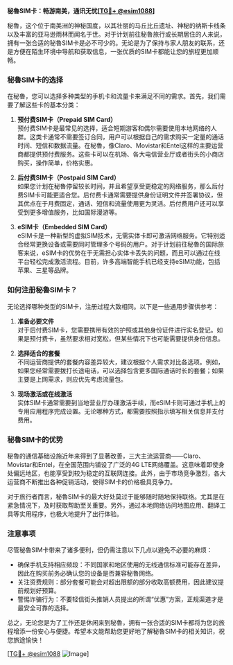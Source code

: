 **秘魯SIM卡：畅游南美，通讯无忧[[TG💪+ @esim1088](https://t.me/s/esim1088)]**

秘魯，这个位于南美洲的神秘国度，以其壮丽的马丘比丘遗址、神秘的纳斯卡线条以及丰富的亚马逊雨林而闻名于世。对于计划前往秘魯旅行或长期居住的人来说，拥有一张合适的秘魯SIM卡是必不可少的。无论是为了保持与家人朋友的联系，还是方便在陌生环境中导航和获取信息，一张优质的SIM卡都能让您的旅程更加顺畅。

### 秘魯SIM卡的选择

在秘魯，您可以选择多种类型的手机卡和流量卡来满足不同的需求。首先，我们需要了解这些卡的基本分类：

1. **预付费SIM卡（Prepaid SIM Card）**  
   预付费SIM卡是最常见的选择，适合短期游客和偶尔需要使用本地网络的人群。这类卡通常不需要签订合同，用户可以根据自己的需求购买一定量的通话时间、短信和数据流量。在秘魯，像Claro、Movistar和Entel这样的主要运营商都提供预付费服务。这些卡可以在机场、各大电信营业厅或者街头的小商店购买，操作简单，价格实惠。

2. **后付费SIM卡（Postpaid SIM Card）**  
   如果您计划在秘魯停留较长时间，并且希望享受更稳定的网络服务，那么后付费SIM卡可能更适合您。后付费卡通常需要提供身份证明文件并签署协议，但其优点在于月费固定，通话、短信和流量使用更为灵活。后付费用户还可以享受到更多增值服务，比如国际漫游等。

3. **eSIM卡（Embedded SIM Card）**  
   eSIM卡是一种新型的虚拟SIM技术，无需实体卡即可激活网络服务。它特别适合经常更换设备或需要同时管理多个号码的用户。对于计划前往秘魯的国际旅客来说，eSIM卡的优势在于无需担心实体卡丢失的问题，而且可以通过在线平台轻松完成激活流程。目前，许多高端智能手机已经支持eSIM功能，包括苹果、三星等品牌。

### 如何注册秘魯SIM卡？

无论选择哪种类型的SIM卡，注册过程大致相同。以下是一些通用步骤供参考：

1. **准备必要文件**  
   对于后付费SIM卡，您需要携带有效的护照或其他身份证件进行实名登记。如果是预付费卡，虽然要求相对宽松，但某些情况下也可能需要提供身份信息。

2. **选择适合的套餐**  
   不同运营商提供的套餐内容差异较大，建议根据个人需求对比各选项。例如，如果您经常需要拨打长途电话，可以选择包含更多国际通话时长的套餐；如果主要是上网需求，则应优先考虑流量包。

3. **现场激活或在线激活**  
   实体SIM卡通常需要到当地营业厅办理激活手续，而eSIM卡则可通过手机上的专用应用程序完成设置。无论哪种方式，都需要按照指示填写相关信息并支付费用。

### 秘魯SIM卡的优势

秘魯的通信基础设施近年来得到了显著改善，三大主流运营商——Claro、Movistar和Entel，在全国范围内铺设了广泛的4G LTE网络覆盖。这意味着即使身处偏远地区，也能享受到较为稳定的互联网连接。此外，由于市场竞争激烈，各大运营商不断推出各种促销活动，使得SIM卡的价格极具竞争力。

对于旅行者而言，秘魯SIM卡的最大好处莫过于能够随时随地保持联络。尤其是在紧急情况下，及时获取帮助至关重要。另外，通过本地网络访问地图应用、翻译工具等实用程序，也极大地提升了出行体验。

### 注意事项

尽管秘魯SIM卡带来了诸多便利，但仍需注意以下几点以避免不必要的麻烦：

- 确保手机支持相应频段：不同国家和地区使用的无线通信标准可能存在差异，因此在购买前务必确认您的设备是否兼容秘魯网络。
- 关注资费规则：部分套餐可能会对超出限额的部分收取高额费用，因此建议提前规划好预算。
- 警惕诈骗行为：不要轻信街头推销人员提出的所谓“优惠”方案，正规渠道才是最安全可靠的选择。

总之，无论您是为了工作还是休闲来到秘魯，拥有一张合适的SIM卡都将为您的旅程增添一份安心与便捷。希望本文能帮助您更好地了解秘魯SIM卡的相关知识，祝您旅途愉快！

[[TG💪+ @esim1088](https://t.me/s/esim1088) ![Image](https://i.postimg.cc/4NQfJmqS/Snipaste-2025-05-13-00-14-12.png)]